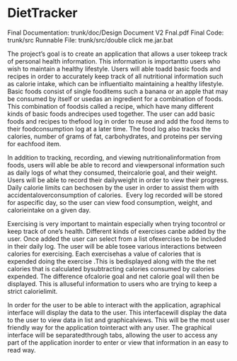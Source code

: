 # DietTracker

Final Documentation: trunk/doc/Design Document V2 Fnal.pdf
Final Code: trunk/src
Runnable File: trunk/src/double click me.jar.bat

The​ ​project’s​ ​goal​ ​is​ ​to​ ​create​ ​an​ ​application​ ​that​ ​allows​ ​a​ ​user​ ​to​ ​keep​ ​track​ ​of​ ​personal health​ ​information.​ ​This​ ​information​ ​is​ ​important​ ​to​ ​users​ ​who​ ​wish​ ​to​ ​maintain​ ​a​ ​healthy lifestyle.​ ​Users​ ​will​ ​able​ ​to​ ​add​ ​basic​ ​foods​ ​and​ ​recipes​ ​in​ ​order​ ​to​ ​accurately​ ​keep​ ​track​ ​of​ ​all nutritional​ ​information​ ​such​ ​as​ ​calorie​ ​intake,​ ​which​ ​can​ ​be​ ​influential​ ​to​ ​maintaining​ ​a​ ​healthy lifestyle.​ ​Basic​ ​foods​ ​consist​ ​of​ ​single​ ​food​ ​items​ ​such​ ​a​ ​banana​ ​or​ ​an​ ​apple​ ​that​ ​may​ ​be consumed​ ​by​ ​itself​ ​or​ ​used​ ​as​ ​an​ ​ingredient​ ​for​ ​a​ ​combination​ ​of​ ​foods.​ ​This​ ​combination​ ​of foods​ ​is​ ​called​ ​a​ ​recipe,​ ​which​ ​have​ ​many​ ​different​ ​kinds​ ​of​ ​basic​ ​foods​ ​and​ ​recipes​ ​used together.​ ​The​ ​user​ ​can​ ​add​ ​basic​ ​foods​ ​and​ ​recipes​ ​to​ ​the​ ​food​ ​log​ ​in​ ​order​ ​to​ ​reuse​ ​and​ ​add​ ​the food​ ​items​ ​to​ ​their​ ​food​ ​consumption​ ​log​ ​at​ ​a​ ​later​ ​time.​ ​The​ ​food​ ​log​ ​also​ ​tracks​ ​the​ ​calories, number​ ​of​ ​grams​ ​of​ ​fat,​ ​carbohydrates,​ ​and​ ​proteins​ ​per​ ​serving​ ​for​ ​each​ ​food​ ​item. ​ ​

In​ ​addition​ ​to​ ​tracking,​ ​recording,​ ​and​ ​viewing​ ​nutritional​ ​information​ ​from​ ​foods,​ ​users will​ ​able​ ​be​ ​able​ ​to​ ​record​ ​and​ ​view​ ​personal​ ​information​ ​such​ ​as​ ​daily​ ​logs​ ​of​ ​what​ ​they consumed,​ ​their​ ​calorie​ ​goal,​ ​and​ ​their​ ​weight.​ ​Users​ ​will​ ​be​ ​able​ ​to​ ​record​ ​their​ ​daily​ ​weight​ ​in order​ ​to​ ​view​ ​their​ ​progress.​ ​Daily​ ​calorie​ ​limits​ ​can​ ​be​ ​chosen​ ​by​ ​the​ ​user​ ​in​ ​order​ ​to​ ​assist​ ​them with​ ​accidental​ ​overconsumption​ ​of​ ​calories.​ ​​ ​Every​ ​log​ ​recorded​ ​will​ ​be​ ​stored​ ​for​ ​a​ ​specific day,​ ​so​ ​the​ ​user​ ​can​ ​view​ ​food​ ​consumption,​ ​weight,​ ​and​ ​calorie​ ​intake​ ​on​ ​a​ ​given​ ​day. 

Exercising​ ​is​ ​very​ ​important​ ​to​ ​maintain​ ​especially​ ​when​ ​trying​ ​to​ ​control​ ​or​ ​keep​ ​track of​ ​one’s​ ​health.​ ​Different​ ​kinds​ ​of​ ​exercises​ ​can​ ​be​ ​added​ ​by​ ​the​ ​user.​ ​Once​ ​added​ ​the​ ​user​ ​can select​ ​from​ ​a​ ​list​ ​of​ ​exercises​ ​to​ ​be​ ​included​ ​in​ ​their​ ​daily​ ​log.​ ​The​ ​user​ ​will​ ​be​ ​able​ ​to​ ​see various​ ​interactions​ ​between​ ​calories​ ​for​ ​exercising.​ ​Each​ ​exercise​ ​has​ ​a​ ​value​ ​of​ ​calories​ ​that​ ​is expended​ ​doing​ ​the​ ​exercise​ ​.This​ ​is​ ​be​ ​displayed​ ​along​ ​with​ ​the​ ​the​ ​net​ ​calories​ ​that​ ​is calculated​ ​by​ ​subtracting​ ​calories​ ​consumed​ ​by​ ​calories​ ​expended.​ ​The​ ​difference​ ​of​ ​calorie​ ​goal and​ ​net​ ​calorie​ ​goal​ ​will​ ​then​ ​be​ ​displayed.​ ​This​ ​is​ ​all​ ​useful​ ​information​ ​to​ ​users​ ​who​ ​are​ ​trying to​ ​keep​ ​a​ ​strict​ ​calorie​ ​limit.  

In​ ​order​ ​for​ ​the​ ​user​ ​to​ ​be​ ​able​ ​to​ ​interact​ ​with​ ​the​ ​application,​ ​a​ ​graphical​ ​interface​ ​will display​ ​the​ ​data​ ​to​ ​the​ ​user.​ ​This​ ​interface​ ​will​ ​display​ ​the​ ​data​ ​to​ ​the​ ​user​ ​to​ ​view​ ​data​ ​in​ ​list​ ​and graphical​ ​views.​ ​This​ ​will​ ​be​ ​the​ ​most​ ​user​ ​friendly​ ​way​ ​for​ ​the​ ​application​ ​to​ ​interact​ ​with​ ​any user.​ ​The​ ​graphical​ ​interface​ ​will​ ​be​ ​separated​ ​through​ ​tabs,​ ​allowing​ ​the​ ​user​ ​to​ ​access​ ​any​ ​part of​ ​the​ ​application​ ​in​ ​order​ ​to​ ​enter​ ​or​ ​view​ ​that​ ​information​ ​in​ ​an​ ​easy​ ​to​ ​read​ ​way. 
 
